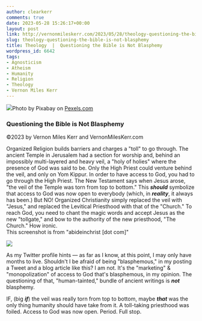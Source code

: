 ```yaml
---
author: clearkerr
comments: true
date: 2023-05-28 15:26:17+00:00
layout: post
link: http://vernonmileskerr.com/2023/05/28/theology-questioning-the-bible-is-not-blasphemy/
slug: theology-questioning-the-bible-is-not-blasphemy
title: Theology  |  Questioning the Bible is Not Blasphemy
wordpress_id: 6642
tags:
- Agnosticism
- Atheism
- Humanity
- Religion
- Theology
- Vernon Miles Kerr
---
```



![](https://vernonmileskerr.files.wordpress.com/2023/05/pexels-photo-415713.jpeg)Photo by Pixabay on [Pexels.com](https://www.pexels.com/photo/anonymous-religious-hasidim-jews-during-pray-near-western-wall-415713/)





### Questioning the Bible is Not Blasphemy







©2023  by Vernon Miles Kerr and VernonMilesKerr.com







Organized Religion builds barriers and charges a "toll" to go through. The ancient Temple in Jerusalem had a section for worship and, behind an impossibly multi-layered and heavy veil, a "holy of holies" where the presence of God was said to be.  Only the High Priest could venture behind the veil,  and only on Yom Kippur.   In order to have access to God, you had to go through the High Priest.  The New Testament says when Jesus arose, "the veil of the Temple was torn from top to bottom." This **_should_** symbolize that access to God was now open to everybody (which, in **_reality_**,  it always has been.)  But NO! Organized Christianity simply replaced the veil with "Jesus," and replaced the Levitical Priesthood with that of the "Church."  To reach God, you need to chant the magic words and accept Jesus as the new "tollgate," and bow to the authority of the new priesthood, "The Church."  How ironic.  
This screenshot is from "abideinchrist [dot com]"





![](https://vernonmileskerr.files.wordpress.com/2023/05/screenshot-2023-05-28-at-8.06.04-am.png?w=1024)





As my Twitter profile hints — as far as I know, at this point, I may only have months to live.  Shouldn't I be afraid of being "blasphemous," in my posting a Tweet and a blog article like this?  I am not. It's the "marketing" & "monopolization" of access to God that's blasphemous, in my opinion. The questioning of that,  "human-tainted," bundle of ancient writings is **_not_** blasphemy. 







IF,  (big **_if_**) the veil was really torn from top to bottom, maybe **_that_** was the only thing humanity should have take from it.  A toll-taking priesthood was foiled. Access to God was now open. Period. Full stop.



